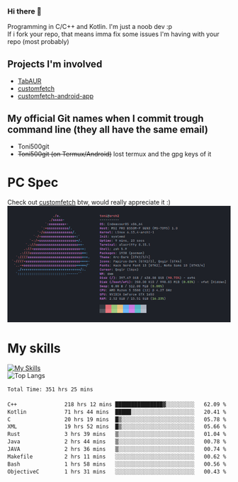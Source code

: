 ### Hi there 👋

Programming in C/C++ and Kotlin. I'm just a noob dev :p\
If i fork your repo, that means imma fix some issues I'm having with your repo (most probably)

## Projects I'm involved
 - [TabAUR](https://github.com/BurntRanch/TabAUR)
 - [customfetch](https://github.com/Toni500github/customfetch)
 - [customfetch-android-app](https://github.com/Toni500github/customfetch-android-app)

## My official Git names when I commit trough command line (they all have the same email)
* Toni500git
* ~~Toni500git (on Termux/Android)~~ lost termux and the gpg keys of it

# PC Spec
Check out [customfetch](https://github.com/Toni500github/customfetch) btw, would really appreciate it :)
![screenshot.png](https://github.com/Toni500github/customfetch/raw/main/screenshot.png)

# My skills
[![My Skills](https://skillicons.dev/icons?i=cpp,bash,kotlin,androidstudio,arch,linux&theme=light)](https://skillicons.dev)\
![Top Langs](https://github-readme-stats.vercel.app/api/top-langs/?username=Toni500github&layout=compact)

<!--START_SECTION:waka-->

```txt
Total Time: 351 hrs 25 mins

C++               218 hrs 12 mins ███████████████▓░░░░░░░░░   62.09 %
Kotlin            71 hrs 44 mins  █████░░░░░░░░░░░░░░░░░░░░   20.41 %
C                 20 hrs 19 mins  █▒░░░░░░░░░░░░░░░░░░░░░░░   05.78 %
XML               19 hrs 52 mins  █▒░░░░░░░░░░░░░░░░░░░░░░░   05.66 %
Rust              3 hrs 39 mins   ▒░░░░░░░░░░░░░░░░░░░░░░░░   01.04 %
Java              2 hrs 44 mins   ▒░░░░░░░░░░░░░░░░░░░░░░░░   00.78 %
JAVA              2 hrs 36 mins   ▒░░░░░░░░░░░░░░░░░░░░░░░░   00.74 %
Makefile          2 hrs 11 mins   ░░░░░░░░░░░░░░░░░░░░░░░░░   00.62 %
Bash              1 hrs 58 mins   ░░░░░░░░░░░░░░░░░░░░░░░░░   00.56 %
ObjectiveC        1 hrs 31 mins   ░░░░░░░░░░░░░░░░░░░░░░░░░   00.43 %
```

<!--END_SECTION:waka-->
